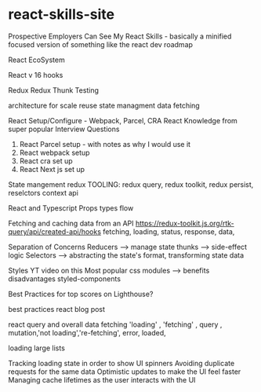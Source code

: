 # react-skills-site
Prospective Employers Can See My React Skills - basically a minified focused version of something like the react dev roadmap

React EcoSystem

React v 16 hooks

Redux
Redux Thunk
Testing 

architecture for scale reuse 
state managment 
data fetching

React Setup/Configure - Webpack, Parcel, CRA
React Knowledge from super popular Interview Questions

1. React Parcel setup - with notes as why I would use it 
2. React webpack setup 
3. React cra set up 
4. React Next js set up 

State mangement 
redux TOOLING: redux query, redux toolkit, redux persist, reselctors
context api 

React and Typescript
Props types flow 


Fetching and caching data from an API 
https://redux-toolkit.js.org/rtk-query/api/created-api/hooks
fetching, loading, status, response, data,

Separation of Concerns
Reducers --> manage state
thunks --> side-effect logic 
Selectors --> abstracting the state's format, transforming state data 


Styles YT video on this 
Most popular 
css modules --> benefits disadvantages
styled-components


Best Practices for top scores on Lighthouse?


best practices react blog post 

react query and overall data fetching
'loading' , 'fetching' , query , mutation,'not loading','re-fetching', error,  loaded,

loading large lists 


Tracking loading state in order to show UI spinners
Avoiding duplicate requests for the same data
Optimistic updates to make the UI feel faster
Managing cache lifetimes as the user interacts with the UI
